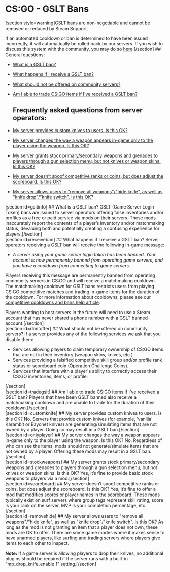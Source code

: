 # CS:GO - GSLT Bans

[section style=warning]GSLT bans are non-negotiable and cannot be removed or reduced by Steam Support.  
  
If an automated cooldown or ban is determined to have been issued incorrectly, it will automatically be rolled back by our servers. If you wish to discuss this system with the community, you may do so [here](http://steamcommunity.com/app/730/discussions/).[/section] ## General questions:

* [What is a GSLT ban?](#gsltinfo)
* [What happens if I receive a GSLT ban?](#receiveban)
* [What should not be offered on community servers?](#dontoffer)
* [Am I able to trade CS:GO items if I've received a GSLT ban?](#tradegslt)

  ## Frequently asked questions from server operators:

* [My server provides custom knives to users. Is this OK?](#customknife)
* [My server changes the way a weapon appears in-game only to the player using the weapon. Is this OK?](#onlyplayer)
* [My server grants stock primary/secondary weapons and grenades to players through a gun selection menu, but not knives or weapon skins. Is this OK?](#stockweapons)
* [My server doesn’t spoof competitive ranks or coins, but does adjust the scoreboard. Is this OK?](#scoreboard)
* [My server allows users to "remove all weapons"/"hide knife", as well as "knife drop"/"knife switch". Is this OK?](#removehide)

  
  
[section id=gsltinfo] ## What is a GSLT ban?
GSLT (Game Server Login Token) bans are issued to server operators offering false inventories and/or profiles as a free or paid service via mods on their servers. These mods inaccurately report the contents of a player’s inventory and/or matchmaking status, devaluing both and potentially creating a confusing experience for players.[/section]   
[section id=receiveban] ## What happens if I receive a GSLT ban?
Server operators receiving a GSLT ban will receive the following in-game message:  

* *A server using your game server login token has been banned. Your account is now permanently banned from operating game servers, and you have a cooldown from connecting to game servers.*

Players receiving this message are permanently banned from operating community servers in CS:GO and will receive a matchmaking cooldown. The matchmaking cooldown for GSLT bans restricts users from playing CS:GO competitive matches and trading in-game items for the duration of the cooldown. For more information about cooldowns, please see our [competitive cooldowns and bans help article](https://help.steampowered.com/en/faqs/view/7580-7BDB-1C9A-AC67).  
  
Players wanting to host servers in the future will need to use a Steam account that has never shared a phone number with a GSLT banned account.[/section]   
[section id=dontoffer] ## What should not be offered on community servers?
If a server provides any of the following services we ask that you disable them:  

* Services allowing players to claim temporary ownership of CS:GO items that are not in their inventory (weapon skins, knives, etc.).
* Services providing a falsified competitive skill group and/or profile rank status or scoreboard coin (Operation Challenge Coins).
* Services that interfere with a player's ability to correctly access their CS:GO inventories, items, or profile.

 [/section]   
[section id=tradegslt] ## Am I able to trade CS:GO items if I've received a GSLT ban?
Players that have been GSLT banned also receive a matchmaking cooldown and are unable to trade for the duration of their cooldown.[/section]   
[section id=customknife] ## My server provides custom knives to users. Is this OK?
No. Servers that provide custom knives (for example, 'vanilla' Karambit or Bayonet knives) are generating/simulating items that are not owned by a player. Doing so may result in a GSLT ban.[/section]   
[section id=onlyplayer] ## My server changes the way a weapon appears in-game only to the player using the weapon. Is this OK?
No. Regardless of who can see the items, mods should not generate/simulate items that are not owned by a player. Offering these mods may result in a GSLT ban.[/section]   
[section id=stockweapons] ## My server grants stock primary/secondary weapons and grenades to players through a gun selection menu, but not knives or weapon skins. Is this OK?
Yes, it’s fine to provide basic stock weapons to players via a mod.[/section]   
[section id=scoreboard] ## My server doesn’t spoof competitive ranks or coins, but does adjust the scoreboard. Is this OK?
Yes, it’s fine to offer a mod that modifies scores or player names in the scoreboard. These mods typically exist on surf servers where group tags represent skill rating, score is your rank on the server, MVP is your completion percentage, etc.[/section]   
[section id=removehide] ## My server allows users to "remove all weapons"/"hide knife", as well as "knife drop"/"knife switch". Is this OK?
As long as the mod is not granting an item that a player does not own, these mods are OK to offer. There are some game modes where it makes sense to have unarmed players, like surfing and trading servers where players give items to each other to inspect.  
  
**Note:** If a game server is allowing players to drop their knives, no additional plugins should be required if the server runs with a built-in "mp_drop_knife_enable 1" setting.[/section]